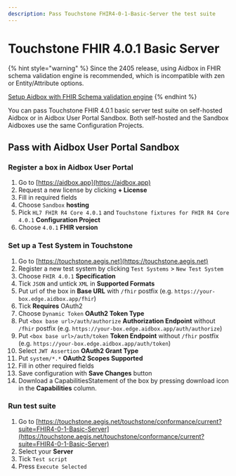 ```yaml
---
description: Pass Touchstone FHIR4-0-1-Basic-Server the test suite
---
```


# Touchstone FHIR 4.0.1 Basic Server

{% hint style="warning" %}
Since the 2405 release, using Aidbox in FHIR schema validation engine is recommended, which is incompatible with zen or Entity/Attribute options.

[Setup Aidbox with FHIR Schema validation engine](broken-reference)
{% endhint %}

You can pass Touchstone FHIR 4.0.1 basic server test suite on self-hosted Aidbox or in Aidbox User Portal Sandbox. Both self-hosted and the Sandbox Aidboxes use the same Configuration Projects.

## Pass with Aidbox User Portal Sandbox

### Register a box in Aidbox User Portal

1. Go to [https://aidbox.app](https://aidbox.app)
2. Request a new license by clicking **+ License**
3. Fill in required fields
4. Choose `Sandbox` **hosting**
5. Pick `HL7 FHIR R4 Core 4.0.1` and `Touchstone fixtures for FHIR R4 Core 4.0.1` **Configuration Project**
6. Choose `4.0.1` **FHIR version**

### Set up a Test System in Touchstone

1. Go to [https://touchstone.aegis.net](https://touchstone.aegis.net)
2. Register a new test system by clicking `Test Systems` > `New Test System`
3. Choose `FHIR 4.0.1` **Specification**
4. Tick `JSON` and untick `XML` in **Supported Formats**
5. Put url of the box in **Base URL** with `/fhir` postfix (e.g. `https://your-box.edge.aidbox.app/fhir`)
6. Tick **Requires** OAuth2
7. Choose `Dynamic Token` **OAuth2 Token Type**
8. Put `<box base url>/auth/authorize` **Authorization Endpoint** without `/fhir` postfix (e.g. `https://your-box.edge.aidbox.app/auth/authorize`)
9. Put `<box base url>/auth/token` **Token Endpoint** without `/fhir` postfix (e.g. `https://your-box.edge.aidbox.app/auth/token`)
10. Select `JWT Assertion` **OAuth2 Grant Type**
11. Put `system/*.*` **OAuth2 Scopes Supported**
12. Fill in other required fields
13. Save configuration with **Save Changes** button
14. Download a CapabilitiesStatement of the box by pressing download icon in the **Capabilities** column.

### Run test suite

1. Go to [https://touchstone.aegis.net/touchstone/conformance/current?suite=FHIR4-0-1-Basic-Server](https://touchstone.aegis.net/touchstone/conformance/current?suite=FHIR4-0-1-Basic-Server)
2. Select your **Server**
3. Tick `Test script`
4. Press `Execute Selected`
